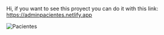 Hi, if you want to see this proyect you can do it with this link:
https://adminpacientes.netlify.app

![Pacientes](https://user-images.githubusercontent.com/51522362/122140484-01821400-ce11-11eb-9d9e-c1d5b762227f.png)
